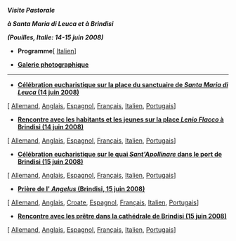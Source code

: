 ***Visite Pastorale***

***à Santa Maria di Leuca et à Brindisi***

***(Pouilles, Italie: 14-15 juin 2008)***

- **Programme**\[ [Italien](/content/benedict-xvi/it/travels/2008/documents/trav_ben-xvi_puglia-program_20080614.html)\]


- **[Galerie photographique](http://www.vatican.va/news_services/liturgy/photogallery/2008/15062008/index.html)**


* * *

- **[Célébration eucharistique sur la place du sanctuaire de *Santa Maria di Leuca* (14 juin 2008)](/content/benedict-xvi/fr/homilies/2008/documents/hf_ben-xvi_hom_20080614_sm-leuca.html)**

\[ [Allemand](/content/benedict-xvi/de/homilies/2008/documents/hf_ben-xvi_hom_20080614_sm-leuca.html), [Anglais](/content/benedict-xvi/en/homilies/2008/documents/hf_ben-xvi_hom_20080614_sm-leuca.html), [Espagnol](/content/benedict-xvi/es/homilies/2008/documents/hf_ben-xvi_hom_20080614_sm-leuca.html), [Français](/content/benedict-xvi/fr/homilies/2008/documents/hf_ben-xvi_hom_20080614_sm-leuca.html), [Italien](/content/benedict-xvi/it/homilies/2008/documents/hf_ben-xvi_hom_20080614_sm-leuca.html), [Portugais](/content/benedict-xvi/pt/homilies/2008/documents/hf_ben-xvi_hom_20080614_sm-leuca.html)\]

- **[Rencontre avec les habitants et les jeunes sur la place *Lenio Flacco* à Brindisi (14 juin 2008)](/content/benedict-xvi/fr/speeches/2008/june/documents/hf_ben-xvi_spe_20080614_lenio-flacco.html)**

\[ [Allemand](/content/benedict-xvi/de/speeches/2008/june/documents/hf_ben-xvi_spe_20080614_lenio-flacco.html), [Anglais](/content/benedict-xvi/en/speeches/2008/june/documents/hf_ben-xvi_spe_20080614_lenio-flacco.html), [Espagnol](/content/benedict-xvi/es/speeches/2008/june/documents/hf_ben-xvi_spe_20080614_lenio-flacco.html), [Français](/content/benedict-xvi/fr/speeches/2008/june/documents/hf_ben-xvi_spe_20080614_lenio-flacco.html), [Italien](/content/benedict-xvi/it/speeches/2008/june/documents/hf_ben-xvi_spe_20080614_lenio-flacco.html), [Portugais](/content/benedict-xvi/pt/speeches/2008/june/documents/hf_ben-xvi_spe_20080614_lenio-flacco.html)\]

- **[Célébration eucharistique sur le quai *Sant'Apollinare* dans le port de Brindisi (15 juin 2008)](/content/benedict-xvi/fr/homilies/2008/documents/hf_ben-xvi_hom_20080615_brindisi.html)**

\[ [Allemand](/content/benedict-xvi/de/homilies/2008/documents/hf_ben-xvi_hom_20080615_brindisi.html), [Anglais](/content/benedict-xvi/en/homilies/2008/documents/hf_ben-xvi_hom_20080615_brindisi.html), [Espagnol](/content/benedict-xvi/es/homilies/2008/documents/hf_ben-xvi_hom_20080615_brindisi.html), [Français](/content/benedict-xvi/fr/homilies/2008/documents/hf_ben-xvi_hom_20080615_brindisi.html), [Italien](/content/benedict-xvi/it/homilies/2008/documents/hf_ben-xvi_hom_20080615_brindisi.html), [Portugais](/content/benedict-xvi/pt/homilies/2008/documents/hf_ben-xvi_hom_20080615_brindisi.html)\]

- **[Prière de l' *Angelus* (Brindisi, 15 juin 2008)](/content/benedict-xvi/fr/angelus/2008/documents/hf_ben-xvi_ang_20080615_brindisi.html)**

\[ [Allemand](/content/benedict-xvi/de/angelus/2008/documents/hf_ben-xvi_ang_20080615_brindisi.html), [Anglais](/content/benedict-xvi/en/angelus/2008/documents/hf_ben-xvi_ang_20080615_brindisi.html), [Croate](/content/benedict-xvi/hr/angelus/2008/documents/hf_ben-xvi_ang_20080615_brindisi.html), [Espagnol](/content/benedict-xvi/es/angelus/2008/documents/hf_ben-xvi_ang_20080615_brindisi.html), [Français](/content/benedict-xvi/fr/angelus/2008/documents/hf_ben-xvi_ang_20080615_brindisi.html), [Italien](/content/benedict-xvi/it/angelus/2008/documents/hf_ben-xvi_ang_20080615_brindisi.html), [Portugais](/content/benedict-xvi/pt/angelus/2008/documents/hf_ben-xvi_ang_20080615_brindisi.html)\]

- **[Rencontre avec les prêtre dans la cathédrale de Brindisi (15 juin 2008)](/content/benedict-xvi/fr/speeches/2008/june/documents/hf_ben-xvi_spe_20080615_sacerdoti-brindisi.html)**

\[ [Allemand](/content/benedict-xvi/de/speeches/2008/june/documents/hf_ben-xvi_spe_20080615_sacerdoti-brindisi.html), [Anglais](/content/benedict-xvi/en/speeches/2008/june/documents/hf_ben-xvi_spe_20080615_sacerdoti-brindisi.html), [Espagnol](/content/benedict-xvi/es/speeches/2008/june/documents/hf_ben-xvi_spe_20080615_sacerdoti-brindisi.html), [Français](/content/benedict-xvi/fr/speeches/2008/june/documents/hf_ben-xvi_spe_20080615_sacerdoti-brindisi.html), [Italien](/content/benedict-xvi/it/speeches/2008/june/documents/hf_ben-xvi_spe_20080615_sacerdoti-brindisi.html), [Portugais](/content/benedict-xvi/pt/speeches/2008/june/documents/hf_ben-xvi_spe_20080615_sacerdoti-brindisi.html)\]